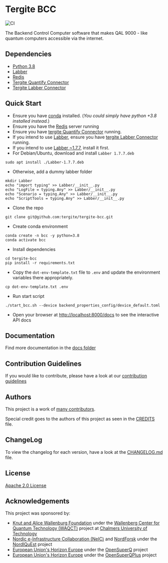 # Tergite BCC

![CI](https://github.com/tergite/tergite-bcc/actions/workflows/ci.yml/badge.svg)

The Backend Control Computer software that makes QAL 9000 - like quantum computers accessible via the internet.

## Dependencies

- [Python 3.8](https://www.python.org/)
- [Labber](https://www.keysight.com/us/en/products/software/application-sw/labber-software.html)
- [Redis](https://redis.io/)
- [Tergite Quantify Connector](https://github.com/tergite/tergite-quantify-connector)
- [Tergite Labber Connector](https://github.com/tergite/tergite-labber-connector)

## Quick Start

- Ensure you have [conda](https://docs.anaconda.com/free/miniconda/index.html) installed. 
 (_You could simply have python +3.8 installed instead._)
- Ensure you have the [Redis](https://redis.io/) server running
- Ensure you have [tergite Quantify Connector](https://github.com/tergite/tergite-quantify-connector) running.
- If you intend to use [Labber](https://www.keysight.com/us/en/products/software/application-sw/labber-software.html), 
  ensure you have [tergite Labber Connector](https://github.com/tergite/tergite-labber-connector) running.
- If you intend to use [Labber ~1.7.7](https://www.keysight.com/us/en/products/software/application-sw/labber-software.html), install it first.
- For Debian/Ubuntu, download and install `Labber 1.7.7.deb`

```shell
sudo apt install ./Labber-1.7.7.deb
```

- Otherwise, add a dummy labber folder

```shell
mkdir Labber
echo "import typing" >> Labber/__init__.py
echo "LogFile = typing.Any" >> Labber/__init__.py
echo "Scenario = typing.Any" >> Labber/__init__.py
echo "ScriptTools = typing.Any" >> Labber/__init__.py
```

- Clone the repo

```shell
git clone git@github.com:tergite/tergite-bcc.git
```

- Create conda environment

```shell
conda create -n bcc -y python=3.8
conda activate bcc
```

- Install dependencies

```shell
cd tergite-bcc
pip install -r requirements.txt
```

- Copy the `dot-env-template.txt` file to `.env` and 
  update the environment variables there appropriately.

```shell
cp dot-env-template.txt .env
```

- Run start script

```shell
./start_bcc.sh --device backend_properties_config/device_default.toml
```

- Open your browser at [http://localhost:8000/docs](http://localhost:8000/docs) to see the interactive API docs

## Documentation

Find more documentation in the [docs folder](./docs)

## Contribution Guidelines

If you would like to contribute, please have a look at our
[contribution guidelines](./CONTRIBUTING.md)

## Authors

This project is a work of
[many contributors](https://github.com/tergite/tergite-bcc/graphs/contributors).

Special credit goes to the authors of this project as seen in the [CREDITS](./CREDITS.md) file.

## ChangeLog

To view the changelog for each version, have a look at
the [CHANGELOG.md](./CHANGELOG.md) file.

## License

[Apache 2.0 License](./LICENSE.txt)

## Acknowledgements

This project was sponsored by:

-   [Knut and Alice Wallenburg Foundation](https://kaw.wallenberg.org/en) under the [Wallenberg Center for Quantum Technology (WAQCT)](https://www.chalmers.se/en/centres/wacqt/) project at [Chalmers University of Technology](https://www.chalmers.se)
-   [Nordic e-Infrastructure Collaboration (NeIC)](https://neic.no) and [NordForsk](https://www.nordforsk.org/sv) under the [NordIQuEst](https://neic.no/nordiquest/) project
-   [European Union's Horizon Europe](https://research-and-innovation.ec.europa.eu/funding/funding-opportunities/funding-programmes-and-open-calls/horizon-europe_en) under the [OpenSuperQ](https://cordis.europa.eu/project/id/820363) project
-   [European Union's Horizon Europe](https://research-and-innovation.ec.europa.eu/funding/funding-opportunities/funding-programmes-and-open-calls/horizon-europe_en) under the [OpenSuperQPlus](https://opensuperqplus.eu/) project
